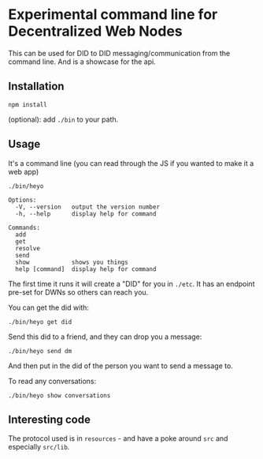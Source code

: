 # Experimental command line for Decentralized Web Nodes

This can be used for DID to DID messaging/communication from the command line. And is a showcase for the api.

## Installation

`npm install`

(optional): add `./bin` to your path.


## Usage

It's a command line (you can read through the JS if you wanted to make it a web app)

```
./bin/heyo

Options:
  -V, --version   output the version number
  -h, --help      display help for command

Commands:
  add
  get
  resolve
  send
  show            shows you things
  help [command]  display help for command
```

The first time it runs it will create a "DID" for you in `./etc`. It has an endpoint pre-set for DWNs so others can reach you.

You can get the did with:

`./bin/heyo get did`

Send this did to a friend, and they can drop you a message: 

`./bin/heyo send dm`

And then put in the did of the person you want to send a message to.

To read any conversations: 

`./bin/heyo show conversations`

## Interesting code

The protocol used is in `resources` - and have a poke around `src` and especially `src/lib`.